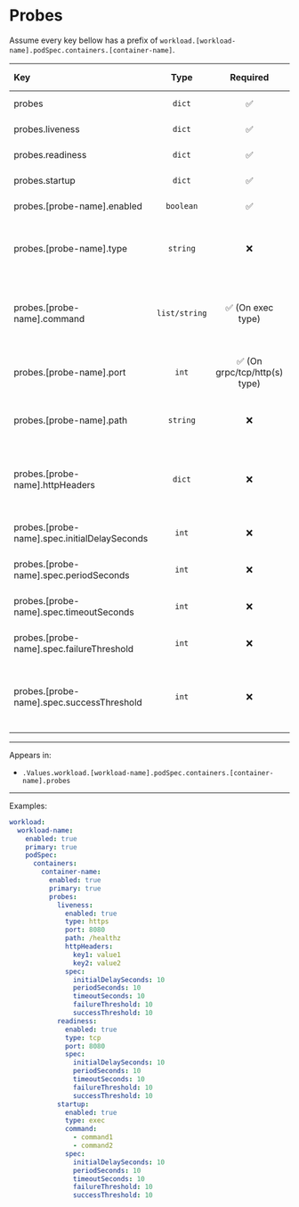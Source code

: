 # Probes

Assume every key bellow has a prefix of `workload.[workload-name].podSpec.containers.[container-name]`.

| Key                                          |     Type      |           Required            |   Helm Template    |                                     Default                                     | Description                                                                               |
| :------------------------------------------- | :-----------: | :---------------------------: | :----------------: | :-----------------------------------------------------------------------------: | :---------------------------------------------------------------------------------------- |
| probes                                       |    `dict`     |              ✅               |         ❌         |                                      `{}`                                       | Define probes for the container                                                           |
| probes.liveness                              |    `dict`     |              ✅               |         ❌         |                                      `{}`                                       | Define the liveness probe                                                                 |
| probes.readiness                             |    `dict`     |              ✅               |         ❌         |                                      `{}`                                       | Define the readiness probe                                                                |
| probes.startup                               |    `dict`     |              ✅               |         ❌         |                                      `{}`                                       | Define the startup probe                                                                  |
| probes.[probe-name].enabled                  |   `boolean`   |              ✅               |         ❌         |                                     `true`                                      | Enable or disable the probe                                                               |
| probes.[probe-name].type                     |   `string`    |              ❌               |         ✅         |                                     `http`                                      | Define probe type (exec, http, https, tcp, grpc) (Used as a scheme in http(s) types)      |
| probes.[probe-name].command                  | `list/string` |       ✅ (On exec type)       |         ✅         |                                      `""`                                       | Define command(s). If it's single, can be defined as string (Only when exec type is used) |
| probes.[probe-name].port                     |     `int`     | ✅ (On grpc/tcp/http(s) type) |         ✅         |                                      `""`                                       | Define the port, (Only when grpc/tcp/http/https type is used)                             |
| probes.[probe-name].path                     |   `string`    |              ❌               |         ✅         |                                       `/`                                       | Define the path (Only when https/http type is used)                                       |
| probes.[probe-name].httpHeaders              |    `dict`     |              ❌               | ✅ (On value only) |                                      `{}`                                       | Define the httpHeaders in key-value pairs (Only when http/https type is used)             |
| probes.[probe-name].spec.initialDelaySeconds |     `int`     |              ❌               |         ❌         | `{{ .Values.fallbackDefaults.probeTimeouts.[probe-name].initialDelaySeconds }}` | Define the initialDelaySeconds in seconds                                                 |
| probes.[probe-name].spec.periodSeconds       |     `int`     |              ❌               |         ❌         |    `{{ .Values.fallbackDefaults.probeTimeouts.[probe-name].periodSeconds }}`    | Define the periodSeconds in seconds                                                       |
| probes.[probe-name].spec.timeoutSeconds      |     `int`     |              ❌               |         ❌         |   `{{ .Values.fallbackDefaults.probeTimeouts.[probe-name].timeoutSeconds }}`    | Define the timeoutSeconds in seconds                                                      |
| probes.[probe-name].spec.failureThreshold    |     `int`     |              ❌               |         ❌         |  `{{ .Values.fallbackDefaults.probeTimeouts.[probe-name].failureThreshold }}`   | Define the failureThreshold in seconds                                                    |
| probes.[probe-name].spec.successThreshold    |     `int`     |              ❌               |         ❌         |  `{{ .Values.fallbackDefaults.probeTimeouts.[probe-name].successThreshold }}`   | Define the successThreshold in seconds (liveness and startup must always be 1)            |

---

Appears in:

- `.Values.workload.[workload-name].podSpec.containers.[container-name].probes`

---

Examples:

```yaml
workload:
  workload-name:
    enabled: true
    primary: true
    podSpec:
      containers:
        container-name:
          enabled: true
          primary: true
          probes:
            liveness:
              enabled: true
              type: https
              port: 8080
              path: /healthz
              httpHeaders:
                key1: value1
                key2: value2
              spec:
                initialDelaySeconds: 10
                periodSeconds: 10
                timeoutSeconds: 10
                failureThreshold: 10
                successThreshold: 10
            readiness:
              enabled: true
              type: tcp
              port: 8080
              spec:
                initialDelaySeconds: 10
                periodSeconds: 10
                timeoutSeconds: 10
                failureThreshold: 10
                successThreshold: 10
            startup:
              enabled: true
              type: exec
              command:
                - command1
                - command2
              spec:
                initialDelaySeconds: 10
                periodSeconds: 10
                timeoutSeconds: 10
                failureThreshold: 10
                successThreshold: 10
```
